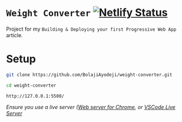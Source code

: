 # `Weight Converter`   [![Netlify Status](https://api.netlify.com/api/v1/badges/78f8a231-9dd8-45cc-a1b8-ebc86a48dcaf/deploy-status)](https://app.netlify.com/sites/bolaji-wc/deploys)

Project for my `Building & Deploying your first Progressive Web App` article. <br>





# Setup
```bash
git clone https://github.com/BolajiAyodeji/weight-converter.git
```
```bash
cd weight-converter
```
```
http://127.0.0.1:5500/
```


*Ensure you use a live server ([Web server for Chrome](https://chrome.google.com/webstore/detail/web-server-for-chrome/ofhbbkphhbklhfoeikjpcbhemlocgigb?hl=en), or [VSCode Live Server](https://marketplace.visualstudio.com/items?itemName=ritwickdey.LiveServer)*
